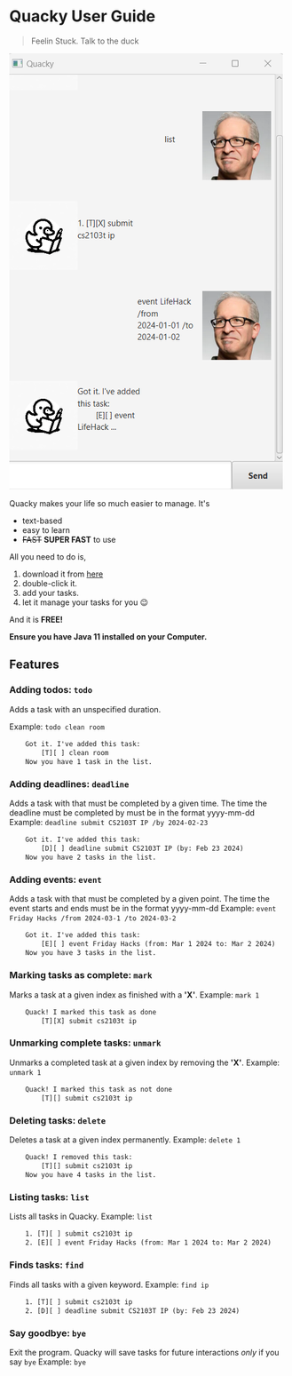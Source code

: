 # Quacky User Guide
> Feelin Stuck. Talk to the duck

![Screenshot of Quacky UI.](Ui.png)

Quacky makes your life so much easier to manage. It's

- text-based
- easy to learn
- ~~FAST~~ **SUPER FAST** to use

All you need to do is,
1. download it from [here](https://github.com/R-Laksh/ip/releases/tag/v0.3)
2. double-click it.
3. add your tasks.
4. let it manage your tasks for you 😉

And it is **FREE!**

**Ensure you have Java 11 installed on your Computer.**

## Features

### Adding todos: `todo`
Adds a task with an unspecified duration.

Example: `todo clean room`

```
	Got it. I've added this task:
		[T][ ] clean room
	Now you have 1 task in the list.
```

### Adding deadlines: `deadline`
Adds a task with that must be completed by a given time.
The time the deadline must be completed by must be in the format yyyy-mm-dd
Example: `deadline submit CS2103T IP /by 2024-02-23`

```
	Got it. I've added this task:
		[D][ ] deadline submit CS2103T IP (by: Feb 23 2024)
	Now you have 2 tasks in the list.
```

### Adding events: `event`
Adds a task with that must be completed by a given point.
The time the event starts and ends must be in the format yyyy-mm-dd
Example: `event Friday Hacks /from 2024-03-1 /to 2024-03-2`

```
	Got it. I've added this task:
		[E][ ] event Friday Hacks (from: Mar 1 2024 to: Mar 2 2024)
	Now you have 3 tasks in the list.
```

### Marking tasks as complete: `mark`
Marks a task at a given index as finished with a **'X'**.
Example: `mark 1`
```
	Quack! I marked this task as done 
		[T][X] submit cs2103t ip
```

### Unmarking complete tasks: `unmark`
Unmarks a completed task at a given index by removing the **'X'**.
Example: `unmark 1`
```
	Quack! I marked this task as not done 
		[T][] submit cs2103t ip
```

### Deleting tasks: `delete`
Deletes a task at a given index permanently.
Example: `delete 1`
```
	Quack! I removed this task:  
		[T][] submit cs2103t ip
	Now you have 4 tasks in the list.
```

### Listing tasks: `list`
Lists all tasks in Quacky.
Example: `list`
```
	1. [T][ ] submit cs2103t ip
	2. [E][ ] event Friday Hacks (from: Mar 1 2024 to: Mar 2 2024)
```

### Finds tasks: `find`
Finds all tasks with a given keyword.
Example: `find ip`
```
	1. [T][ ] submit cs2103t ip
	2. [D][ ] deadline submit CS2103T IP (by: Feb 23 2024)
```

### Say goodbye: `bye`
Exit the program.
Quacky will save tasks for future interactions _only_ if you say `bye`
Example: `bye`
